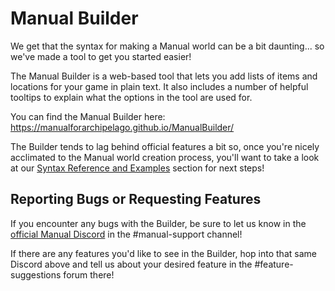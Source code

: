 # Manual Builder
We get that the syntax for making a Manual world can be a bit daunting... so we've made a tool to get you started easier!

The Manual Builder is a web-based tool that lets you add lists of items and locations for your game in plain text. It also includes a number of helpful tooltips to explain what the options in the tool are used for.

You can find the Manual Builder here: https://manualforarchipelago.github.io/ManualBuilder/

The Builder tends to lag behind official features a bit so, once you're nicely acclimated to the Manual world creation process, you'll want to take a look at our [Syntax Reference and Examples](../README.md#syntax-reference-and-examples) section for next steps!

## Reporting Bugs or Requesting Features
If you encounter any bugs with the Builder, be sure to let us know in the [official Manual Discord](https://discord.gg/T5bcsVHByx) in the #manual-support channel!

If there are any features you'd like to see in the Builder, hop into that same Discord above and tell us about your desired feature in the #feature-suggestions forum there!
